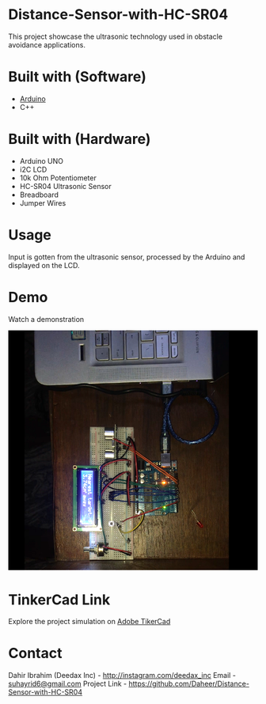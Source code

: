 # Distance-Sensor-with-HC-SR04

This project showcase the ultrasonic technology used in obstacle avoidance applications.

# Built with (Software)

<ul>
 
 <li> <a href = 'https://www/arduino.cc'> Arduino </a> </li>
 <li> C++ </li>

</ul>

# Built with (Hardware)

<ul> 
 
 <li> Arduino UNO </li>
 <li> i2C LCD </li>
 <li> 10k Ohm Potentiometer </li>
 <li> HC-SR04 Ultrasonic Sensor </li>
 <li> Breadboard </li>
 <li> Jumper Wires </li>
 
</ul>

# Usage

Input is gotten from the ultrasonic sensor, processed by the Arduino and displayed on the LCD.

# Demo

Watch a demonstration

<a href = 'Distance Sensor with HC-SR04.mov'> <img src = 'Distance Sensor with HC-SR04.png'/> </a>

# TinkerCad Link

Explore the project simulation on <a href = 'https://www.tinkercad.com/things/gjM8gvFenSQ-distance-reader-with-hc-sr04-sensor'> Adobe TikerCad </a>

# Contact

Dahir Ibrahim (Deedax Inc) - http://instagram.com/deedax_inc Email - suhayrid6@gmail.com 
Project Link - https://github.com/Daheer/Distance-Sensor-with-HC-SR04
